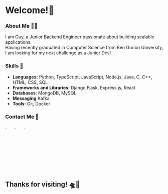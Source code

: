# Welcome!👋

### About Me 🧑‍💻
I am Guy, a Junior Backend Engineer passionate about buliding scalable applications.</br>
Having recently graduated in Computer Science from Ben Gurion University, I am looking for my next challenge as a Junior Dev! 

### Skills 🤹
- **Languages:** Python, TypeScript, JavaScript, Node.js, Java, C, C++, HTML, CSS, SQL
- **Frameworks and Libraries:** Django,Flask, Express.js, React
- **Databases:**  MongoDB, MySQL
- **Messaging** Kafka
- **Tools:** Git, Docker

### Contact Me 🤙
[<img src="https://github.com/guykomash/guykomash/assets/128089503/04eeee2f-ba63-4742-bf68-6c69f8d1a8bc" width="3.5%"/>](mailto:gkomash@gmail.com)  &nbsp;
[<img src="https://github.com/guykomash/guykomash/assets/128089503/d1bdeee1-f5fb-4cb1-b3c7-1900d94d3f4f" width="3.5%"/>](https://www.linkedin.com/in/guykomash/)  &nbsp; 
[<img src="https://raw.githubusercontent.com/rahuldkjain/github-profile-readme-generator/master/src/images/icons/Social/leet-code.svg" width="3.5%"/>](https://leetcode.com/u/gkomash/)  &nbsp;

## Thanks for visiting! 🛸🖖
